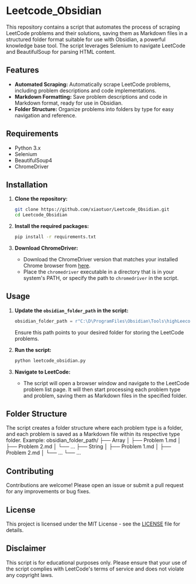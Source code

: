 # Leetcode_Obsidian

This repository contains a script that automates the process of scraping LeetCode problems and their solutions, saving them as Markdown files in a structured folder format suitable for use with Obsidian, a powerful knowledge base tool. The script leverages Selenium to navigate LeetCode and BeautifulSoup for parsing HTML content.

## Features

- **Automated Scraping:** Automatically scrape LeetCode problems, including problem descriptions and code implementations.
- **Markdown Formatting:** Save problem descriptions and code in Markdown format, ready for use in Obsidian.
- **Folder Structure:** Organize problems into folders by type for easy navigation and reference.

## Requirements

- Python 3.x
- Selenium
- BeautifulSoup4
- ChromeDriver

## Installation

1. **Clone the repository:**
    ```bash
    git clone https://github.com/xiaotuor/Leetcode_Obsidian.git
    cd Leetcode_Obsidian
    ```

2. **Install the required packages:**
    ```bash
    pip install -r requirements.txt
    ```

3. **Download ChromeDriver:**
    - Download the ChromeDriver version that matches your installed Chrome browser from [here](https://sites.google.com/a/chromium.org/chromedriver/).
    - Place the `chromedriver` executable in a directory that is in your system's PATH, or specify the path to `chromedriver` in the script.

## Usage

1. **Update the `obsidian_folder_path` in the script:**
    ```python
    obsidian_folder_path = r"C:\D\ProgramFiles\Obsidian\Tools\highLeecode"
    ```
    Ensure this path points to your desired folder for storing the LeetCode problems.

2. **Run the script:**
    ```bash
    python leetcode_obsidian.py
    ```

3. **Navigate to LeetCode:**
    - The script will open a browser window and navigate to the LeetCode problem list page. It will then start processing each problem type and problem, saving them as Markdown files in the specified folder.

## Folder Structure

The script creates a folder structure where each problem type is a folder, and each problem is saved as a Markdown file within its respective type folder. Example:
obsidian_folder_path/
├── Array
│ ├── Problem 1.md
│ ├── Problem 2.md
│ └── ...
├── String
│ ├── Problem 1.md
│ ├── Problem 2.md
│ └── ...
└── ...


## Contributing

Contributions are welcome! Please open an issue or submit a pull request for any improvements or bug fixes.

## License

This project is licensed under the MIT License - see the [LICENSE](LICENSE) file for details.

## Disclaimer

This script is for educational purposes only. Please ensure that your use of the script complies with LeetCode's terms of service and does not violate any copyright laws.


